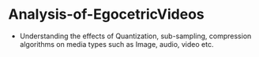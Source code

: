 # Analysis-of-EgocetricVideos

- Understanding the effects of Quantization, sub-sampling, compression algorithms on media types such as Image, audio, video etc.
